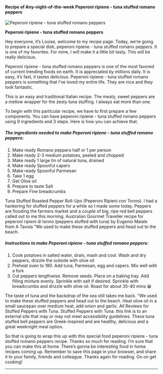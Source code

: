             

#### Recipe of Any-night-of-the-week Peperoni ripiene - tuna stuffed romano peppers

![Peperoni ripiene - tuna stuffed romano peppers](https://img-global.cpcdn.com/recipes/c0612c4ee61a5af0/751x532cq70/peperoni-ripiene-tuna-stuffed-romano-peppers-recipe-main-photo.jpg)

**Peperoni ripiene - tuna stuffed romano peppers**

Hey everyone, it’s Louise, welcome to my recipe page. Today, we’re going to prepare a special dish, peperoni ripiene - tuna stuffed romano peppers. It is one of my favorites. For mine, I will make it a little bit tasty. This will be really delicious.

Peperoni ripiene - tuna stuffed romano peppers is one of the most favored of current trending foods on earth. It is appreciated by millions daily. It is easy, it’s fast, it tastes delicious. Peperoni ripiene - tuna stuffed romano peppers is something that I’ve loved my entire life. They are nice and they look fantastic.

This is an easy and traditional Italian recipe. The meaty, sweet peppers are a mellow wrapper for the zesty tuna stuffing. I always eat more than one.

To begin with this particular recipe, we have to first prepare a few components. You can have peperoni ripiene - tuna stuffed romano peppers using 9 ingredients and 3 steps. Here is how you can achieve that.

##### The ingredients needed to make Peperoni ripiene - tuna stuffed romano peppers:

1.  Make ready Romano peppers half or 1 per person
2.  Make ready 2-3 medium potatoes, peeled and chopped
3.  Make ready 1 large tin of natural tuna, drained
4.  Make ready Spoonful capers
5.  Make ready Spoonful Parmesan
6.  Take 1 egg
7.  Get Olive oil
8.  Prepare to taste Salt
9.  Prepare Fine breadcrumbs

Tuna Stuffed Roasted Pepper Roll-Ups (Peperoni Ripieni con Tonno). I had a hankering for stuffed peppers for a while so I made some today. Peppers are flooding the farmers market and a couple of big, ripe red bell peppers called out to me this morning. Australian Gourmet Traveller recipe for peperoni ripieni di tonno (peppers stuffed with tuna) by Eugenio Maiale from A Tavola "We used to make these stuffed peppers and head out to the beach.

##### Instructions to make Peperoni ripiene - tuna stuffed romano peppers:

1.  Cook potatoes in salted water, drain, mash and cool. Wash and dry peppers, drizzle the outside with olive oil
2.  Preheat oven to 180. Add tuna, Parmesan, egg and capers. Mix well with a fork
3.  Cut peppers lengthwise. Remove seeds. Place on a baking tray. Add filling mixture evenly. Sprinkle with salt if desired. Sprinkle with breadcrumbs and drizzle with olive oil. Roast for about 35-40 mins 😀

The taste of tuna and the backdrop of the sea still takes me back. "We used to make these stuffed peppers and head out to the beach. Heat olive oil in a small saucepan over medium heat, add onion and garlic. All Reviews for Stuffed Peppers with Tuna. Stuffed Peppers with Tuna. this link is to an external site that may or may not meet accessibility guidelines. These tuna stuffed bell peppers are Greek-inspired and are healthy, delicious and a great weeknight meal option.

So that is going to wrap this up with this special food peperoni ripiene - tuna stuffed romano peppers recipe. Thanks so much for reading. I’m sure that you can make this at home. There’s gonna be interesting food in home recipes coming up. Remember to save this page in your browser, and share it to your family, friends and colleague. Thanks again for reading. Go on get cooking!

* * *